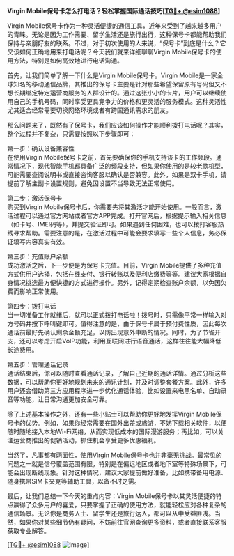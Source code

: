 **Virgin Mobile保号卡怎么打电话？轻松掌握国际通话技巧[[TG💪+ @esim1088](https://t.me/s/esim1088)]**

Virgin Mobile保号卡作为一种灵活便捷的通信工具，近年来受到了越来越多用户的青睐。无论是因为工作需要、留学生活还是旅行出行，这种保号卡都能帮助我们保持与亲朋好友的联系。不过，对于初次使用的人来说，“保号卡”到底是什么？它又该如何正确地用来打电话呢？今天我们就来详细聊聊Virgin Mobile保号卡的使用方法，特别是如何高效地进行电话沟通。

首先，让我们简单了解一下什么是Virgin Mobile保号卡。Virgin Mobile是一家全球知名的移动通信品牌，其推出的保号卡主要是针对那些希望保留原有号码但又不想长期绑定特定运营商服务的人群设计的。通过这张小小的卡片，用户可以继续使用自己的手机号码，同时享受更具竞争力的价格和更灵活的服务模式。这种灵活性尤其适合经常需要切换网络环境或者有跨国通讯需求的朋友。

那么问题来了，既然有了保号卡，我们应该如何操作才能顺利拨打电话呢？其实，整个过程并不复杂，只需要按照以下步骤即可：

第一步：确认设备兼容性  
在使用Virgin Mobile保号卡之前，首先要确保你的手机支持该卡的工作频段。通常情况下，现代智能手机都具备广泛的频段支持，但如果你使用的是较老款机型，可能需要查阅说明书或直接咨询客服以确认是否兼容。此外，如果是双卡手机，请提前了解主副卡设置规则，避免因设置不当导致无法正常使用。

第二步：激活保号卡  
购买到Virgin Mobile保号卡后，你需要先将其激活才能开始使用。一般而言，激活过程可以通过官方网站或者官方APP完成。打开官网后，根据提示输入相关信息（如卡号、IMEI码等），并提交验证即可。如果遇到任何困难，也可以拨打客服热线寻求帮助。需要注意的是，在激活过程中可能会要求填写一些个人信息，务必保证填写内容真实有效。

第三步：充值账户余额  
成功激活之后，下一步便是为保号卡充值。目前，Virgin Mobile提供了多种充值方式供用户选择，包括在线支付、银行转账以及便利店缴费等等。建议大家根据自身情况挑选最方便快捷的方式进行操作。另外，记得定期检查账户余额，以免因欠费而影响正常使用。

第四步：拨打电话  
当一切准备工作就绪后，就可以正式拨打电话啦！拨号时，只需像平常一样输入对方号码并按下呼叫键即可。值得注意的是，由于保号卡属于预付费性质，因此每次通话前最好先确认剩余金额充足，以防出现意外中断的情况。同时，为了节省开支，还可以考虑开启VoIP功能，利用互联网进行语音通话，这样往往能大幅降低长途费用。

第五步：管理通话记录  
通话结束后，你可以随时查看通话记录，了解自己近期的通话详情。通过分析这些数据，可以帮助你更好地规划未来的通讯计划，并及时调整套餐方案。此外，许多用户还会借助第三方应用程序进一步优化通话体验，比如设置来电黑名单、自动录音等功能，让日常沟通更加安全可靠。

除了上述基本操作之外，还有一些小贴士可以帮助你更好地发挥Virgin Mobile保号卡的优势。例如，如果你经常需要在国外出差或旅游，不妨下载相关软件，以便随时随地接入本地Wi-Fi网络，从而实现低成本的国际漫游服务；再比如，可以关注运营商推出的促销活动，抓住机会享受更多优惠福利。

当然了，凡事都有两面性，使用Virgin Mobile保号卡也并非毫无挑战。最常见的问题之一就是信号覆盖范围有限，特别是在偏远地区或者地下室等特殊场景下，可能会出现断线现象。针对这种情况，建议大家提前做好准备，比如携带备用电源、随身携带SIM卡夹克等辅助工具，以备不时之需。

最后，让我们总结一下今天的重点内容：Virgin Mobile保号卡以其灵活便捷的特点赢得了众多用户的喜爱，只要掌握了正确的使用方法，就能轻松应对各种复杂的通信场景。无论你是商务人士、留学生还是旅行达人，都可以从中受益匪浅。当然，如果你对某些细节仍有疑问，不妨前往官网查询更多资料，或者直接联系客服获取专业解答。

[[TG💪+ @esim1088](https://t.me/s/esim1088) ![Image](https://i.postimg.cc/4NQfJmqS/Snipaste-2025-05-13-00-14-12.png)]